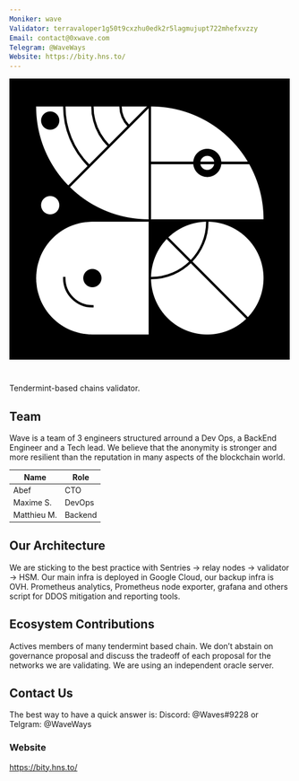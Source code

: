 ```yaml
---
Moniker: wave
Validator: terravaloper1g50t9cxzhu0edk2r5lagmujupt722mhefxvzzy
Email: contact@0xwave.com
Telegram: @WaveWays
Website: https://bity.hns.to/
---
```


 ![wavelogo](wavelogo.png)

# <moniker> 
Tendermint-based chains validator.

## Team

Wave is a team of 3 engineers structured arround a Dev Ops, a BackEnd Engineer and a Tech lead. We believe that the anonymity is stronger and more resilient than the reputation in many aspects of the blockchain world.


| Name            | Role    | 
| --------------- | ------- | 
| Abef            | CTO     | 
| Maxime S.       | DevOps  | 
| Matthieu M.     | Backend | 

## Our Architecture

We are sticking to the best practice with Sentries → relay nodes → validator → HSM. Our main infra is deployed in Google Cloud, our backup infra is OVH.
Prometheus analytics, Prometheus node exporter, grafana and others script for DDOS mitigation and reporting tools.

## Ecosystem Contributions

Actives members of many tendermint based chain. We don’t abstain on governance proposal and discuss the tradeoff of each proposal for the networks we are validating. 
We are using an independent oracle server.

## Contact Us

The best way to have a quick answer is: Discord: @Waves#9228 or Telgram: @WaveWays

### Website

https://bity.hns.to/
